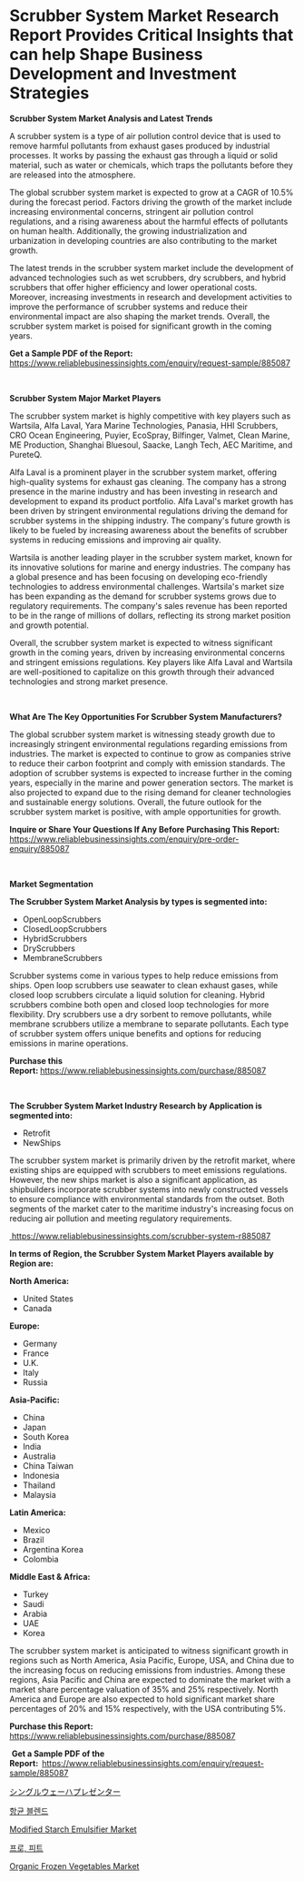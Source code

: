 <p><h1>Scrubber System Market Research Report Provides Critical Insights that can help Shape Business Development and Investment Strategies</h1></p><p><strong>Scrubber System Market Analysis and Latest Trends</strong></p>
<p><p>A scrubber system is a type of air pollution control device that is used to remove harmful pollutants from exhaust gases produced by industrial processes. It works by passing the exhaust gas through a liquid or solid material, such as water or chemicals, which traps the pollutants before they are released into the atmosphere.</p><p>The global scrubber system market is expected to grow at a CAGR of 10.5% during the forecast period. Factors driving the growth of the market include increasing environmental concerns, stringent air pollution control regulations, and a rising awareness about the harmful effects of pollutants on human health. Additionally, the growing industrialization and urbanization in developing countries are also contributing to the market growth.</p><p>The latest trends in the scrubber system market include the development of advanced technologies such as wet scrubbers, dry scrubbers, and hybrid scrubbers that offer higher efficiency and lower operational costs. Moreover, increasing investments in research and development activities to improve the performance of scrubber systems and reduce their environmental impact are also shaping the market trends. Overall, the scrubber system market is poised for significant growth in the coming years.</p></p>
<p><strong>Get a Sample PDF of the Report:&nbsp;</strong> <a href="https://www.reliablebusinessinsights.com/enquiry/request-sample/885087">https://www.reliablebusinessinsights.com/enquiry/request-sample/885087</a></p>
<p>&nbsp;</p>
<p><strong>Scrubber System Major Market Players</strong></p>
<p><p>The scrubber system market is highly competitive with key players such as Wartsila, Alfa Laval, Yara Marine Technologies, Panasia, HHI Scrubbers, CRO Ocean Engineering, Puyier, EcoSpray, Bilfinger, Valmet, Clean Marine, ME Production, Shanghai Bluesoul, Saacke, Langh Tech, AEC Maritime, and PureteQ. </p><p>Alfa Laval is a prominent player in the scrubber system market, offering high-quality systems for exhaust gas cleaning. The company has a strong presence in the marine industry and has been investing in research and development to expand its product portfolio. Alfa Laval's market growth has been driven by stringent environmental regulations driving the demand for scrubber systems in the shipping industry. The company's future growth is likely to be fueled by increasing awareness about the benefits of scrubber systems in reducing emissions and improving air quality.</p><p>Wartsila is another leading player in the scrubber system market, known for its innovative solutions for marine and energy industries. The company has a global presence and has been focusing on developing eco-friendly technologies to address environmental challenges. Wartsila's market size has been expanding as the demand for scrubber systems grows due to regulatory requirements. The company's sales revenue has been reported to be in the range of millions of dollars, reflecting its strong market position and growth potential.</p><p>Overall, the scrubber system market is expected to witness significant growth in the coming years, driven by increasing environmental concerns and stringent emissions regulations. Key players like Alfa Laval and Wartsila are well-positioned to capitalize on this growth through their advanced technologies and strong market presence.</p></p>
<p>&nbsp;</p>
<p><strong>What Are The Key Opportunities For Scrubber System Manufacturers?</strong></p>
<p><p>The global scrubber system market is witnessing steady growth due to increasingly stringent environmental regulations regarding emissions from industries. The market is expected to continue to grow as companies strive to reduce their carbon footprint and comply with emission standards. The adoption of scrubber systems is expected to increase further in the coming years, especially in the marine and power generation sectors. The market is also projected to expand due to the rising demand for cleaner technologies and sustainable energy solutions. Overall, the future outlook for the scrubber system market is positive, with ample opportunities for growth.</p></p>
<p><strong>Inquire or Share Your Questions If Any Before Purchasing This Report:</strong> <a href="https://www.reliablebusinessinsights.com/enquiry/pre-order-enquiry/885087">https://www.reliablebusinessinsights.com/enquiry/pre-order-enquiry/885087</a></p>
<p>&nbsp;</p>
<p><strong>Market Segmentation</strong></p>
<p><strong>The Scrubber System Market Analysis by types is segmented into:</strong></p>
<p><ul><li>OpenLoopScrubbers</li><li>ClosedLoopScrubbers</li><li>HybridScrubbers</li><li>DryScrubbers</li><li>MembraneScrubbers</li></ul></p>
<p><p>Scrubber systems come in various types to help reduce emissions from ships. Open loop scrubbers use seawater to clean exhaust gases, while closed loop scrubbers circulate a liquid solution for cleaning. Hybrid scrubbers combine both open and closed loop technologies for more flexibility. Dry scrubbers use a dry sorbent to remove pollutants, while membrane scrubbers utilize a membrane to separate pollutants. Each type of scrubber system offers unique benefits and options for reducing emissions in marine operations.</p></p>
<p><strong>Purchase this Report:&nbsp;</strong><a href="https://www.reliablebusinessinsights.com/purchase/885087">https://www.reliablebusinessinsights.com/purchase/885087</a></p>
<p>&nbsp;</p>
<p><strong>The Scrubber System Market Industry Research by Application is segmented into:</strong></p>
<p><ul><li>Retrofit</li><li>NewShips</li></ul></p>
<p><p>The scrubber system market is primarily driven by the retrofit market, where existing ships are equipped with scrubbers to meet emissions regulations. However, the new ships market is also a significant application, as shipbuilders incorporate scrubber systems into newly constructed vessels to ensure compliance with environmental standards from the outset. Both segments of the market cater to the maritime industry's increasing focus on reducing air pollution and meeting regulatory requirements.</p></p>
<p><a href="https://www.reliablebusinessinsights.com/scrubber-system-r885087">&nbsp;https://www.reliablebusinessinsights.com/scrubber-system-r885087</a></p>
<p><strong>In terms of Region, the Scrubber System Market Players available by Region are:</strong></p>
<p>
    <p> <strong> North America: </strong>
        <ul>
            <li>United States</li>
            <li>Canada</li>
        </ul>
        </p> 
    <p> <strong> Europe: </strong>
        <ul>
            <li>Germany</li>
            <li>France</li>
            <li>U.K.</li>
            <li>Italy</li>
            <li>Russia</li>
        </ul>
        </p> 
    <p> <strong> Asia-Pacific: </strong>
        <ul>
            <li>China</li>
            <li>Japan</li>
            <li>South Korea</li>
            <li>India</li>
            <li>Australia</li>
            <li>China Taiwan</li>
            <li>Indonesia</li>
            <li>Thailand</li>
            <li>Malaysia</li>
        </ul>
        </p> 
    <p> <strong> Latin America: </strong>
        <ul>
            <li>Mexico</li>
            <li>Brazil</li>
            <li>Argentina Korea</li>
            <li>Colombia</li>
        </ul>
        </p> 
    <p> <strong> Middle East & Africa: </strong>
        <ul>
            <li>Turkey</li>
            <li>Saudi</li>
            <li>Arabia</li>
            <li>UAE</li>
            <li>Korea</li>
        </ul>
    </p>
    </p>
<p><p>The scrubber system market is anticipated to witness significant growth in regions such as North America, Asia Pacific, Europe, USA, and China due to the increasing focus on reducing emissions from industries. Among these regions, Asia Pacific and China are expected to dominate the market with a market share percentage valuation of 35% and 25% respectively. North America and Europe are also expected to hold significant market share percentages of 20% and 15% respectively, with the USA contributing 5%.</p></p>
<p><strong>Purchase this Report: </strong><a href="https://www.reliablebusinessinsights.com/purchase/885087">https://www.reliablebusinessinsights.com/purchase/885087</a></p>
<p>&nbsp;<strong>Get a Sample PDF of the Report:&nbsp;&nbsp;</strong><a href="https://www.reliablebusinessinsights.com/enquiry/request-sample/885087">https://www.reliablebusinessinsights.com/enquiry/request-sample/885087</a></p>
<p><strong></strong></p>
<p><p><a href="https://github.com/Fatimaklein1/Market-Research-Report-List-1/blob/main/5264396153197.md">シングルウェーハプレゼンター</a></p><p><a href="https://github.com/solomonbode85/Market-Research-Report-List-1/blob/main/2149010163639.md">항균 블렌드</a></p><p><a href="https://github.com/CliffMedina6/Market-Research-Report-List-5/blob/main/modified-starch-emulsifier-market.md">Modified Starch Emulsifier Market</a></p><p><a href="https://github.com/PhilToryphy7876567/Market-Research-Report-List-2/blob/main/5991718163638.md">프로, 피트</a></p><p><a href="https://github.com/suitykhatun12/Market-Research-Report-List-1/blob/main/organic-frozen-vegetables-market.md">Organic Frozen Vegetables Market</a></p></p>
